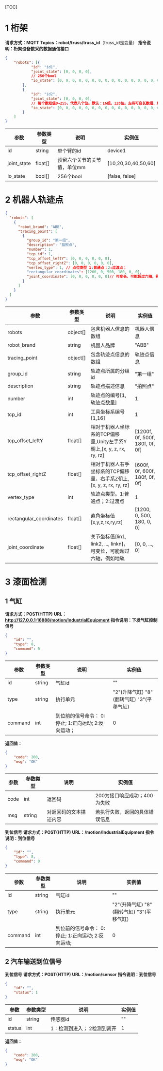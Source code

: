 [TOC]


# 1 桁架

**请求方式：MQTT**
**Topics：robot/truss/truss_id**（truss_id是变量）
**指令说明：桁架设备数采的数据通信接口**

```json
{
    "robots": [{
            "id": "id1",
            "joint_state": [0, 0, 0, 0],
            // 256个bool
            "io_state": [0, 0, 0, 0, 0, 0, 0, 0, 0, 0, 0, 0, 0, 0, 0, 0]
        },
        {
            "id": "id2",
            "joint_state": [0, 0, 0, 0],
            // 每个数取值0~255，代表八个位。默认：16组，128位。支持可变长数组，后续延展用
			"io_state": [0, 0, 0, 0, 0, 0, 0, 0, 0, 0, 0, 0, 0, 0, 0, 0]
        }
    ]
}
```

| 参数        | 参数类型 | 说明                         | 实例值              |
| ----------- | -------- | ---------------------------- | ------------------- |
| id          | string   | 单个臂的id                   | device1             |
| joint_state | float[]  | 预留六个关节的关节值，单位mm | [10,20,30,40,50,60] |
| io_state    | bool[]   | 256个bool                    | [false, false]      |

# 2 机器人轨迹点

```json
{
  "robots": [
    {
      "robot_brand": "ABB",
      "tracing_point": [
        {
          "group_id": "第一组",
          "description": "拍照点",
          "number": 1,
          "tcp_id": 1,
          "tcp_offset_leftY": [0, 0, 0, 0, 0, 0],
          "tcp_offset_rightZ": [0, 0, 0, 0, 0, 0],
          "vertex_type": 1, // 点位类型 1:普通点；2:过渡点；
          "rectangular_coordinates": [1200, 0, 500, 180, 0, 0],
          "joint_coordinate": [0, 0, 0, 0, 0, 0]// 可变长，可能超过六轴，例如地轨
        }
      ]
    }
  ]
}

```

| 参数                    | 参数类型 | 说明                                                         | 实例值                          |
| ----------------------- | -------- | ------------------------------------------------------------ | ------------------------------- |
| robots                  | object[] | 包含机器人信息的数组                                         | 机器人信息                      |
| robot_brand             | string   | 机器人品牌                                                   | "ABB"                           |
| tracing_point           | object[] | 包含轨迹点信息的数组                                         | 轨迹点信息                      |
| group_id                | string   | 轨迹点所属的分组id                                           | "第一组"                        |
| description             | string   | 轨迹点描述信息                                               | "拍照点"                        |
| number                  | int      | 轨迹点的编号[1, 轨迹点数量]                                  | 1                               |
| tcp_id                  | int      | 工具坐标系编号[1,16]                                         | 1                               |
| tcp_offset_leftY        | float[]  | 相对于机器人坐标系的TCP偏移量,Unity左手系Y朝上,[x, y, z, rx, ry, rz] | [1200f, 0f, 500f, 180f, 0f, 0f] |
| tcp_offset_rightZ       | float[]  | 相对于机器人右手坐标系的TCP偏移量，右手系Z朝上,[x, y, z, rx, ry, rz] | [600f, 0f, 600f, 180f, 0f, 0f]  |
| vertex_type             | int      | 轨迹点类型。1:普通点；2:过渡点                               | 1                               |
| rectangular_coordinates | float[]  | 直角坐标值[x,y,z,rx,ry,rz]                                   | [1200, 0, 500, 180, 0, 0]       |
| joint_coordinate        | float[]  | 关节坐标值[lin1, link2, ..., linkn]，可变长，可能超过六轴，例如地轨 | [0, 0, ..., 0]                  |

# 3 漆面检测
## 1 气缸

**请求方式：POST(HTTP)**
**URL：http://127.0.0.1:16888/motion/IndustrialEquipment**
**指令说明：下发气缸控制信号**

```json
{
    "id": "",
    "type": 8,
    "command": 0
}
```

| 参数    | 参数类型 | 说明                                                | 实例值                                    |
| ------- | -------- | --------------------------------------------------- | ----------------------------------------- |
| id      | string   | 气缸id                                              | ""                                        |
| type    | string   | 执行单元                                            | "2"(升降气缸) "8"(翻转气缸) "3"(平移气缸) |
| command | int      | 到位前的信号命令： 0:停止; 1:正向运动; 2:反向运动； | 0                                         |

**返回值：**


```json
{
    "code": 200,
    "msg": "OK"
}
```

| 参数 | 参数类型 | 说明                   | 实例值                         |
| ---- | -------- | ---------------------- | ------------------------------ |
| code | int      | 返回码                 | 200为接口响应成功；400为失败   |
| msg  | string   | 对返回码的文本描述内容 | 若执行失败，返回的具体错误信息 |

**到位信号**
**请求方式：POST(HTTP)**
**URL：/motion/IndustrialEquipment**
**指令说明：到位信号**

```json
{
    "id": "",
    "type": 8,
    "command": 0
}
```

| 参数    | 参数类型 | 说明                                               | 实例值                                    |
| ------- | -------- | -------------------------------------------------- | ----------------------------------------- |
| id      | string   | 气缸id                                             | ""                                        |
| type    | string   | 执行单元                                           | "2"(升降气缸) "8"(翻转气缸) "3"(平移气缸) |
| command | int      | 到位前的信号命令： 0:停止; 1:正向运动; 2:反向运动; | 0                                         |

## 2 汽车输送到位信号

**到位信号**
**请求方式：POST(HTTP)**
**URL：/motion/sensor**
**指令说明：到位信号**

```json
{
    "id": "",
	"status": 1
}
```

| 参数   | 参数类型 | 说明                        | 实例值 |
| ------ | -------- | --------------------------- | ------ |
| id     | string   | 传感器id                    | ""     |
| status | int      | 1：检测到进入； 2检测到离开 | 1      |

**返回值：**


```json
{
    "code": 200,
    "msg": "OK"
}
```